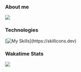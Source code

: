 ### About me
<a href="https://github.com/MicheleRabesco/github-readme-stats">
  <img align="center" src="https://github-readme-stats-nu-self-16.vercel.app/api?username=MicheleRabesco&count_private=true&show_icons=true&theme=gruvbox" />
</a>

### Technologies
[![My Skills](https://skillicons.dev/icons?i=idea,eclipse,vscode,androidstudio,mysql,mongodb,raspberrypi,arduino,)](https://skillicons.dev)
###
<!---
### Languages
[![My Skills](https://skillicons.dev/icons?i=java,c,cpp,html,)](https://skillicons.dev)
###
<!--- 
### Social Media
<p>
<a href="https://www.linkedin.com/in/michelerabesco/">
    <img height="50" src="https://skillicons.dev/icons?i=linkedin,https://skillicons.dev"/>
</a>
<a href="https://www.instagram.com/michelerabesco/">
    <img height="50" src="https://skillicons.dev/icons?i=instagram,https://skillicons.dev"/>
</a>
</p>


<!---
Maybe when I'll use more languages

![Top Langs](https://github-readme-stats-nu-self-16.vercel.app/api/top-langs/?username=MicheleRabesco&layout=compact)
--->


<!--- 

Just for links

[![GitHub](icons/github.png)](https://github.com/MicheleRabesco)
[![LinkedIn](icons/linkedin.png)](https://www.linkedin.com/in/michelerabesco/)
[![Twitter](icons/twitter.png)](https://twitter.com/thatkindofmike)
[![Instagram](icons/instagram.png)](https://www.instagram.com/michelerabesco/)
[![Facebook](icons/facebook.png)](https://www.facebook.com/MicheleRabesco16/)
--->


<!--- 
This works, I have to find a way to fix it

**Social Media:**

<a href="https://www.linkedin.com/in/michelerabesco/">
    <img height="50" src="https://cdn2.iconfinder.com/data/icons/social-icon-3/512/social_style_3_in-306.png"/>
</a>
--->


### Wakatime Stats
<a href="https://github.com/MicheleRabesco/github-readme-stats">
  <img align="center" src="https://github-readme-stats-nu-self-16.vercel.app/api/wakatime?username=@MicheleRabesco&v=2"/>
</a>

